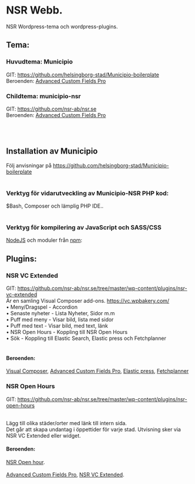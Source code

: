 # NSR Webb.
NSR Wordpress-tema och wordpress-plugins.

## Tema: 
### Huvudtema: Municipio 
GIT: https://github.com/helsingborg-stad/Municipio-boilerplate <br>
Beroenden: <a href="https://www.advancedcustomfields.com/">Advanced Custom Fields Pro</a> <br> 

### Childtema: municipio-nsr 
GIT: https://github.com/nsr-ab/nsr.se<br>
Beroenden: <a href="https://www.advancedcustomfields.com/">Advanced Custom Fields Pro</a> <br> 

<br><br> 
## Installation av Municipio
Följ anvisningar på https://github.com/helsingborg-stad/Municipio-boilerplate <br><br>

### Verktyg för vidarutveckling av Municipio-NSR PHP kod:
$Bash, Composer och lämplig PHP IDE.. <br><br>

### Verktyg för kompilering av JavaScript och SASS/CSS
<a href="https://nodejs.org/en/">NodeJS</a> och moduler från <a href="https://www.npmjs.com/">npm</a>: <br>

## Plugins:
### NSR VC Extended
GIT: https://github.com/nsr-ab/nsr.se/tree/master/wp-content/plugins/nsr-vc-extended
<br>
Är en samling Visual Composer add-ons. https://vc.wpbakery.com/
<br>
•	Meny/Dragspel	- Accordion <br>
•	Senaste nyheter	- Lista Nyheter, Sidor m.m <br>
•	Puff med meny	- Visar bild, lista med sidor <br>
•	Puff med text	- Visar bild, med text, länk <br>
•	NSR Open Hours	- Koppling till NSR Open Hours <br>
•	Sök		- Koppling till Elastic Search, Elastic press och Fetchplanner <br><br>

#### Beroenden:
<a href="https://vc.wpbakery.com/">Visual Composer</a>, <a href="https://www.advancedcustomfields.com/">Advanced Custom Fields Pro</a>, <a href="https://github.com/10up/ElasticPress">Elastic press</a>, <a href="http://www.bmsystem.se/produkter/fetchplanner/">Fetchplanner</a>


### NSR Open Hours
GIT: https://github.com/nsr-ab/nsr.se/tree/master/wp-content/plugins/nsr-open-hours <br><br>

Lägg till olika städer/orter med länk till intern sida. <br>
Det går att skapa undantag i öppettider för varje stad. Utvisning sker via NSR VC Extended eller widget.<br>

#### Beroenden: 
<a href="https://github.com/nsr-ab/nsr.se/tree/master/wp-content/plugins/nsr-open-hours">NSR Open hour</a>.<br><br>
<a href="https://www.advancedcustomfields.com/">Advanced Custom Fields Pro</a>, <a href="https://github.com/nsr-ab/nsr.se/tree/master/wp-content/plugins/nsr-vc-extended">NSR VC Extended</a>.<br>

